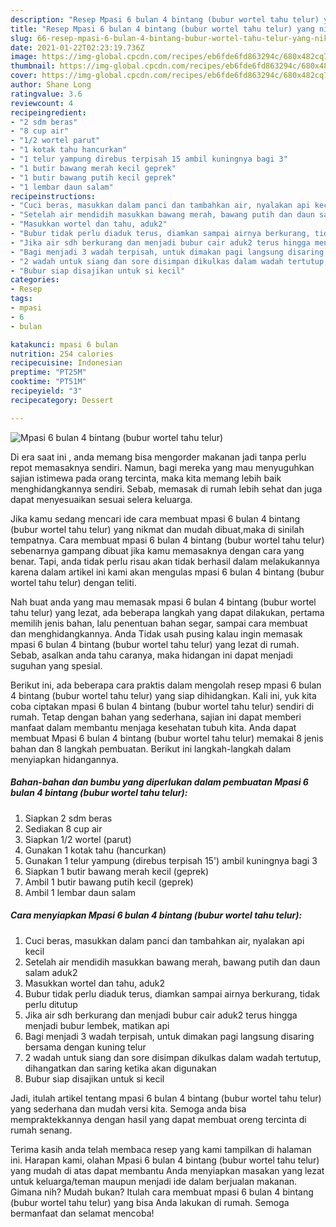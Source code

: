```yaml
---
description: "Resep Mpasi 6 bulan 4 bintang (bubur wortel tahu telur) yang nikmat Untuk Jualan"
title: "Resep Mpasi 6 bulan 4 bintang (bubur wortel tahu telur) yang nikmat Untuk Jualan"
slug: 66-resep-mpasi-6-bulan-4-bintang-bubur-wortel-tahu-telur-yang-nikmat-untuk-jualan
date: 2021-01-22T02:23:19.736Z
image: https://img-global.cpcdn.com/recipes/eb6fde6fd863294c/680x482cq70/mpasi-6-bulan-4-bintang-bubur-wortel-tahu-telur-foto-resep-utama.jpg
thumbnail: https://img-global.cpcdn.com/recipes/eb6fde6fd863294c/680x482cq70/mpasi-6-bulan-4-bintang-bubur-wortel-tahu-telur-foto-resep-utama.jpg
cover: https://img-global.cpcdn.com/recipes/eb6fde6fd863294c/680x482cq70/mpasi-6-bulan-4-bintang-bubur-wortel-tahu-telur-foto-resep-utama.jpg
author: Shane Long
ratingvalue: 3.6
reviewcount: 4
recipeingredient:
- "2 sdm beras"
- "8 cup air"
- "1/2 wortel parut"
- "1 kotak tahu hancurkan"
- "1 telur yampung direbus terpisah 15 ambil kuningnya bagi 3"
- "1 butir bawang merah kecil geprek"
- "1 butir bawang putih kecil geprek"
- "1 lembar daun salam"
recipeinstructions:
- "Cuci beras, masukkan dalam panci dan tambahkan air, nyalakan api kecil"
- "Setelah air mendidih masukkan bawang merah, bawang putih dan daun salam aduk2"
- "Masukkan wortel dan tahu, aduk2"
- "Bubur tidak perlu diaduk terus, diamkan sampai airnya berkurang, tidak perlu ditutup"
- "Jika air sdh berkurang dan menjadi bubur cair aduk2 terus hingga menjadi bubur lembek, matikan api"
- "Bagi menjadi 3 wadah terpisah, untuk dimakan pagi langsung disaring bersama dengan kuning telur"
- "2 wadah untuk siang dan sore disimpan dikulkas dalam wadah tertutup, dihangatkan dan saring ketika akan digunakan"
- "Bubur siap disajikan untuk si kecil"
categories:
- Resep
tags:
- mpasi
- 6
- bulan

katakunci: mpasi 6 bulan 
nutrition: 254 calories
recipecuisine: Indonesian
preptime: "PT25M"
cooktime: "PT51M"
recipeyield: "3"
recipecategory: Dessert

---
```



![Mpasi 6 bulan 4 bintang (bubur wortel tahu telur)](https://img-global.cpcdn.com/recipes/eb6fde6fd863294c/680x482cq70/mpasi-6-bulan-4-bintang-bubur-wortel-tahu-telur-foto-resep-utama.jpg)

Di era  saat ini , anda memang bisa mengorder makanan jadi tanpa perlu repot memasaknya sendiri. Namun, bagi mereka yang mau menyuguhkan sajian istimewa pada orang tercinta, maka kita memang lebih baik menghidangkannya sendiri. Sebab, memasak di rumah lebih sehat dan juga dapat menyesuaikan sesuai selera keluarga.

Jika kamu sedang mencari ide cara membuat mpasi 6 bulan 4 bintang (bubur wortel tahu telur) yang nikmat dan mudah dibuat,maka di sinilah tempatnya. Cara membuat mpasi 6 bulan 4 bintang (bubur wortel tahu telur)  sebenarnya gampang dibuat jika kamu memasaknya dengan cara yang benar. Tapi, anda tidak perlu risau akan tidak berhasil dalam melakukannya 
karena dalam artikel ini kami akan mengulas mpasi 6 bulan 4 bintang (bubur wortel tahu telur) dengan teliti.  



Nah buat anda yang mau memasak mpasi 6 bulan 4 bintang (bubur wortel tahu telur) yang lezat, ada beberapa langkah yang dapat dilakukan, pertama memilih jenis bahan, lalu penentuan bahan segar, sampai cara membuat dan menghidangkannya. Anda Tidak usah pusing kalau ingin memasak mpasi 6 bulan 4 bintang (bubur wortel tahu telur) yang lezat di rumah. Sebab, asalkan anda  tahu caranya, maka hidangan ini dapat menjadi suguhan yang spesial.

Berikut ini, ada beberapa cara praktis  dalam mengolah resep mpasi 6 bulan 4 bintang (bubur wortel tahu telur) yang siap dihidangkan. Kali ini, yuk kita coba ciptakan mpasi 6 bulan 4 bintang (bubur wortel tahu telur) sendiri di rumah. Tetap dengan bahan yang sederhana, sajian ini dapat memberi manfaat dalam membantu menjaga kesehatan tubuh kita. Anda dapat membuat Mpasi 6 bulan 4 bintang (bubur wortel tahu telur) memakai 8 jenis bahan dan 8 langkah pembuatan. Berikut ini langkah-langkah dalam menyiapkan hidangannya.

<!--inarticleads1-->

##### Bahan-bahan dan bumbu yang diperlukan dalam pembuatan Mpasi 6 bulan 4 bintang (bubur wortel tahu telur):

1. Siapkan 2 sdm beras
1. Sediakan 8 cup air
1. Siapkan 1/2 wortel (parut)
1. Gunakan 1 kotak tahu (hancurkan)
1. Gunakan 1 telur yampung (direbus terpisah 15&#39;) ambil kuningnya bagi 3
1. Siapkan 1 butir bawang merah kecil (geprek)
1. Ambil 1 butir bawang putih kecil (geprek)
1. Ambil 1 lembar daun salam




<!--inarticleads2-->

##### Cara menyiapkan Mpasi 6 bulan 4 bintang (bubur wortel tahu telur):

1. Cuci beras, masukkan dalam panci dan tambahkan air, nyalakan api kecil
1. Setelah air mendidih masukkan bawang merah, bawang putih dan daun salam aduk2
1. Masukkan wortel dan tahu, aduk2
1. Bubur tidak perlu diaduk terus, diamkan sampai airnya berkurang, tidak perlu ditutup
1. Jika air sdh berkurang dan menjadi bubur cair aduk2 terus hingga menjadi bubur lembek, matikan api
1. Bagi menjadi 3 wadah terpisah, untuk dimakan pagi langsung disaring bersama dengan kuning telur
1. 2 wadah untuk siang dan sore disimpan dikulkas dalam wadah tertutup, dihangatkan dan saring ketika akan digunakan
1. Bubur siap disajikan untuk si kecil




Jadi, itulah artikel tentang  mpasi 6 bulan 4 bintang (bubur wortel tahu telur)  yang sederhana dan mudah versi kita. Semoga anda bisa mempraktekkannya dengan hasil yang dapat membuat oreng tercinta di rumah senang. 

Terima kasih anda telah membaca resep yang kami tampilkan di halaman ini. Harapan kami, olahan  Mpasi 6 bulan 4 bintang (bubur wortel tahu telur) yang mudah di atas dapat membantu Anda menyiapkan masakan yang lezat untuk keluarga/teman maupun menjadi ide dalam berjualan makanan. Gimana nih? Mudah bukan? Itulah cara membuat mpasi 6 bulan 4 bintang (bubur wortel tahu telur) yang bisa Anda lakukan di rumah. Semoga bermanfaat dan selamat mencoba!

